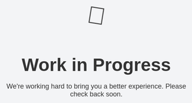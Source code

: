 
<style>
        body, html {
            height: 100%;
            margin: 0;
            display: flex;
            justify-content: center;
            align-items: center;
            background-color: #f3f4f6;
            font-family: Arial, sans-serif;
            color: #333;
        }
        .container {
            text-align: center;
        }
        .container h1 {
            font-size: 48px;
            margin-bottom: 20px;
        }
        .container p {
            font-size: 18px;
            margin-bottom: 40px;
        }
        .container .icon {
            font-size: 64px;
            animation: spin 2s linear infinite;
        }
        @keyframes spin {
            0% { transform: rotate(0deg); }
            100% { transform: rotate(360deg); }
        }
</style>
<body>
    <div class="container">
        <div class="icon">🚧</div>
        <h1>Work in Progress</h1>
        <p>We're working hard to bring you a better experience. Please check back soon.</p>
    </div>
</body>
</html>
